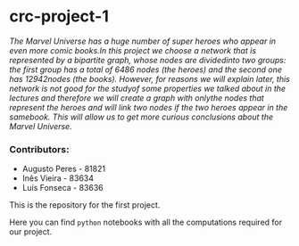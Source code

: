 # crc-project-1

_The Marvel Universe has a huge number of super heroes who appear in even more comic books.In this project we choose a network that is represented by a bipartite graph, whose nodes are dividedinto two groups: the first group has a total of 6486 nodes (the heroes) and the second one has 12942nodes (the books). However, for reasons we will explain later, this network is not good for the studyof some properties we talked about in the lectures and therefore we will create a graph with onlythe nodes that represent the heroes and will link two nodes if the two heroes appear in the samebook. This will allow us to get more curious conclusions about the Marvel Universe._

### Contributors:

* Augusto Peres - 81821
* Inês Vieira - 83634
* Luís Fonseca - 83636

This is the repository for the first project.

Here you can find `python` notebooks with all the computations required for our project.